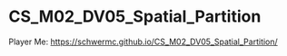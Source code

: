 # CS_M02_DV05_Spatial_Partition
Player Me: https://schwermc.github.io/CS_M02_DV05_Spatial_Partition/
